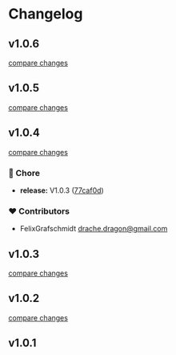 # Changelog


## v1.0.6

[compare changes](https://github.com/FelixGrafschmidt/ui/compare/v1.0.5...v1.0.6)

## v1.0.5

[compare changes](https://github.com/FelixGrafschmidt/ui/compare/v1.0.4...v1.0.5)

## v1.0.4

[compare changes](https://github.com/FelixGrafschmidt/ui/compare/v1.0.2...v1.0.4)

### 🏡 Chore

- **release:** V1.0.3 ([77caf0d](https://github.com/FelixGrafschmidt/ui/commit/77caf0d))

### ❤️  Contributors

- FelixGrafschmidt <drache.dragon@gmail.com>

## v1.0.3

[compare changes](https://github.com/FelixGrafschmidt/ui/compare/v1.0.2...v1.0.3)

## v1.0.2

[compare changes](https://github.com/FelixGrafschmidt/ui/compare/v1.0.1...v1.0.2)

## v1.0.1

